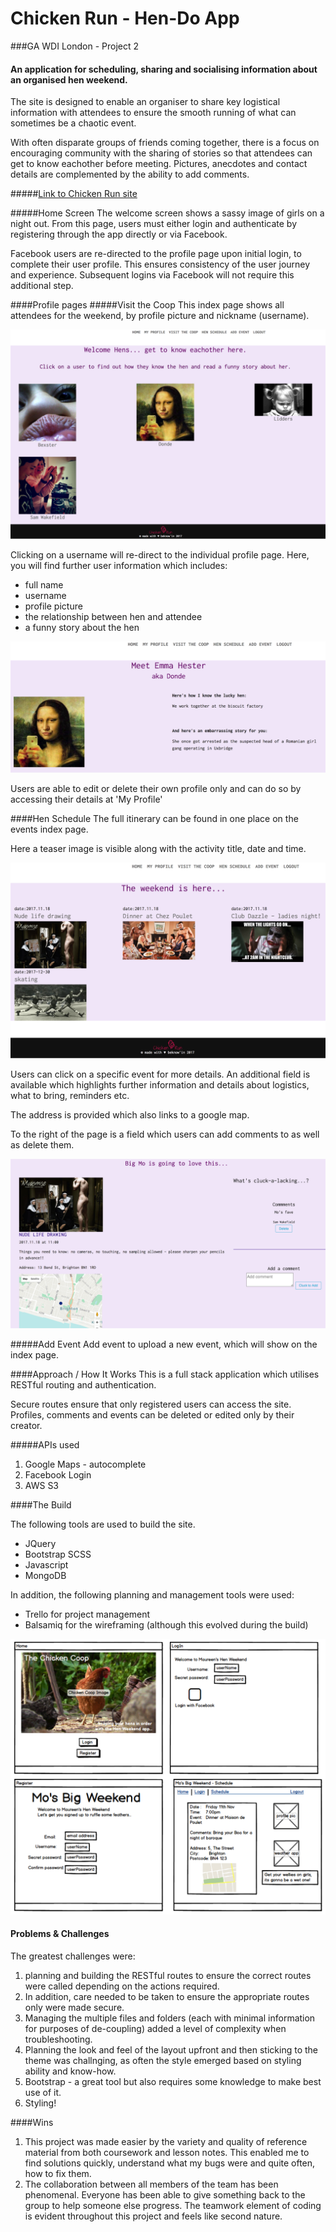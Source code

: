 # Chicken Run - Hen-Do App

###GA WDI London - Project 2

#### An application for scheduling, sharing and socialising information about an organised hen weekend.

The site is designed to enable an organiser to share key logistical information with attendees to ensure the smooth running of what can sometimes be a chaotic event.

With often disparate groups of friends coming together, there is a focus on encouraging community with the sharing of stories so that attendees can get to know eachother before meeting.  Pictures, anecdotes and contact details are complemented by the ability to add comments. 

#####[Link to Chicken Run site](https://safe-spire-58181.herokuapp.com/)

#####Home Screen
The welcome screen shows a sassy image of girls on a night out.  From this page, users must either login and authenticate by registering through the app directly or via Facebook.

Facebook users are re-directed to the profile page upon initial login, to complete their user profile.  This ensures consistency of the user journey and experience.
Subsequent logins via Facebook will not require this additional step.

####Profile pages
#####Visit the Coop
This index page shows all attendees for the weekend, by profile picture and nickname (username).

![](./src/assets/images/CR_UserIndex.png)

Clicking on a username will re-direct to the individual profile page.  Here, you will find further user information which includes:

* full name
* username
* profile picture
* the relationship between hen and attendee
* a funny story about the hen

![](./src/assets/images/CR_User.png)

Users are able to edit or delete their own profile only and can do so by accessing their details at 'My Profile'

####Hen Schedule
The full itinerary can be found in one place on the events index page.

Here a teaser image is visible along with the activity title, date and time.

![](./src/assets/images/CR_EventIndex1.png)


Users can click on a specific event for more details.
An additional field is available which highlights further information and details about logistics, what to bring, reminders etc.

The address is provided which also links to a google map.

To the right of the page is a field which users can add comments to as well as delete them.

![](./src/assets/images/CR_Event2.png)


#####Add Event
Add event to upload a new event, which will show on the index page.


####Approach / How It Works
This is a full stack application which utilises RESTful routing and authentication. 

Secure routes ensure that only registered users can access the site. Profiles, comments and events can be deleted or edited only by their creator.

#####APIs used

1. Google Maps - autocomplete
2. Facebook Login
3. AWS S3 

####The Build

The following tools are used to build the site.

* JQuery
* Bootstrap SCSS
* Javascript 
* MongoDB

In addition, the following planning and management tools were used:

* Trello for project management
* Balsamiq for the wireframing (although this evolved during the build)


![](./src/assets/images/CR_wireframing.png)

#### Problems & Challenges

The greatest challenges were:

1. planning and building the RESTful routes to ensure the correct routes were called depending on the actions required.
2. In addition, care needed to be taken to ensure the appropriate routes only were made secure.
3. Managing the multiple files and folders (each with minimal information for purposes of de-coupling) added a level of complexity when troubleshooting.
4. Planning the look and feel of the layout upfront and then sticking to the theme was challnging, as often the style emerged based on styling ability and know-how.
5. Bootstrap - a great tool but also requires some knowledge to make best use of it.
6. Styling!


####Wins
1. This project was made easier by the variety and quality of reference material from both coursework and lesson notes.  This enabled me to find solutions quickly, understand what my bugs were and quite often, how to fix them.  
2. The collaboration between all members of the team has been phenomenal.  Everyone has been able to give something back to the group to help someone else progress.  The teamwork element of coding is evident throughout this project and feels like second nature.



 




